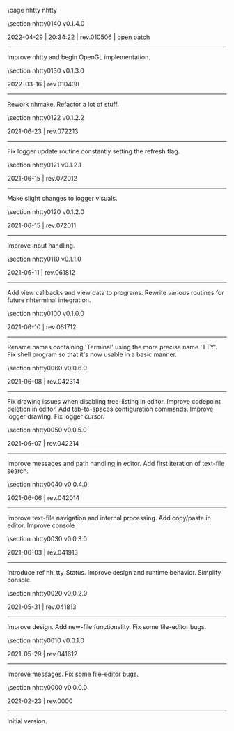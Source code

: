 \page nhtty nhtty

<div style="max-width:700px;">

\section nhtty0140 v0.1.4.0

2022-04-29 | 20:34:22 | rev.010506 | [open patch](../../patches/html/md_pages_4ba35ffb4c8797b2086385b66bc7747184bd9c5e.html)

 ---

 Improve nhtty and begin OpenGL implementation.





\section nhtty0130 v0.1.3.0

2022-03-16 | rev.010430

 ---

 Rework nhmake. Refactor a lot of stuff.



\section nhtty0122 v0.1.2.2

2021-06-23 | rev.072213

 ---

 Fix logger update routine constantly setting the refresh flag.



\section nhtty0121 v0.1.2.1

2021-06-15 | rev.072012

 ---

 Make slight changes to logger visuals.



\section nhtty0120 v0.1.2.0

2021-06-15 | rev.072011

 ---

 Improve input handling.



\section nhtty0110 v0.1.1.0

2021-06-11 | rev.061812

 ---

 Add view callbacks and view data to programs. Rewrite various routines for future nhterminal integration.



\section nhtty0100 v0.1.0.0

2021-06-10 | rev.061712

 ---

 Rename names containing 'Terminal' using the more precise name 'TTY'. Fix shell program so that it's now usable in a basic manner.



\section nhtty0060 v0.0.6.0

2021-06-08 | rev.042314

 ---

 Fix drawing issues when disabling tree-listing in editor. Improve codepoint deletion in editor. Add tab-to-spaces configuration commands. Improve logger drawing. Fix logger cursor.



\section nhtty0050 v0.0.5.0

2021-06-07 | rev.042214

 ---

 Improve messages and path handling in editor. Add first iteration of text-file search.



\section nhtty0040 v0.0.4.0

2021-06-06 | rev.042014

 ---

 Improve text-file navigation and internal processing. Add copy/paste in editor. Improve console



\section nhtty0030 v0.0.3.0

2021-06-03 | rev.041913

 ---

 Introduce ref nh_tty_Status. Improve design and runtime behavior. Simplify console.



\section nhtty0020 v0.0.2.0

2021-05-31 | rev.041813

 ---

 Improve design. Add new-file functionality. Fix some file-editor bugs.



\section nhtty0010 v0.0.1.0

2021-05-29 | rev.041612

 ---

 Improve messages. Fix some file-editor bugs.



\section nhtty0000 v0.0.0.0

2021-02-23 | rev.0000

 ---

 Initial version.



</div>